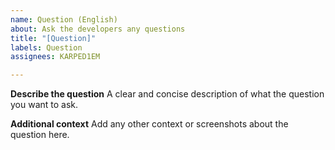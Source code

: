 ```yaml
---
name: Question (English)
about: Ask the developers any questions
title: "[Question]"
labels: Question
assignees: KARPED1EM

---
```


**Describe the question**
A clear and concise description of what the question you want to ask.

**Additional context**
Add any other context or screenshots about the question here.
